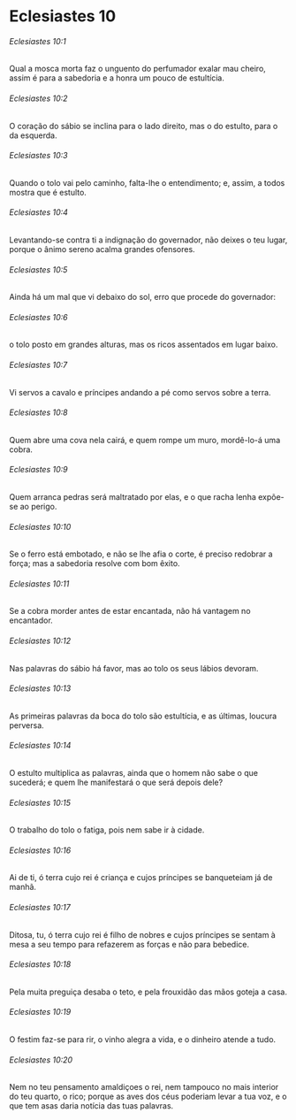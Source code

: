 # Eclesiastes 10

###### Eclesiastes 10:1

Qual a mosca morta faz o unguento do perfumador exalar mau cheiro, assim é para a sabedoria e a honra um pouco de estultícia.

###### Eclesiastes 10:2

O coração do sábio se inclina para o lado direito, mas o do estulto, para o da esquerda.

###### Eclesiastes 10:3

Quando o tolo vai pelo caminho, falta-lhe o entendimento; e, assim, a todos mostra que é estulto.

###### Eclesiastes 10:4

Levantando-se contra ti a indignação do governador, não deixes o teu lugar, porque o ânimo sereno acalma grandes ofensores.

###### Eclesiastes 10:5

Ainda há um mal que vi debaixo do sol, erro que procede do governador:

###### Eclesiastes 10:6

o tolo posto em grandes alturas, mas os ricos assentados em lugar baixo.

###### Eclesiastes 10:7

Vi servos a cavalo e príncipes andando a pé como servos sobre a terra.

###### Eclesiastes 10:8

Quem abre uma cova nela cairá, e quem rompe um muro, mordê-lo-á uma cobra.

###### Eclesiastes 10:9

Quem arranca pedras será maltratado por elas, e o que racha lenha expõe-se ao perigo.

###### Eclesiastes 10:10

Se o ferro está embotado, e não se lhe afia o corte, é preciso redobrar a força; mas a sabedoria resolve com bom êxito.

###### Eclesiastes 10:11

Se a cobra morder antes de estar encantada, não há vantagem no encantador.

###### Eclesiastes 10:12

Nas palavras do sábio há favor, mas ao tolo os seus lábios devoram.

###### Eclesiastes 10:13

As primeiras palavras da boca do tolo são estultícia, e as últimas, loucura perversa.

###### Eclesiastes 10:14

O estulto multiplica as palavras, ainda que o homem não sabe o que sucederá; e quem lhe manifestará o que será depois dele?

###### Eclesiastes 10:15

O trabalho do tolo o fatiga, pois nem sabe ir à cidade.

###### Eclesiastes 10:16

Ai de ti, ó terra cujo rei é criança e cujos príncipes se banqueteiam já de manhã.

###### Eclesiastes 10:17

Ditosa, tu, ó terra cujo rei é filho de nobres e cujos príncipes se sentam à mesa a seu tempo para refazerem as forças e não para bebedice.

###### Eclesiastes 10:18

Pela muita preguiça desaba o teto, e pela frouxidão das mãos goteja a casa.

###### Eclesiastes 10:19

O festim faz-se para rir, o vinho alegra a vida, e o dinheiro atende a tudo.

###### Eclesiastes 10:20

Nem no teu pensamento amaldiçoes o rei, nem tampouco no mais interior do teu quarto, o rico; porque as aves dos céus poderiam levar a tua voz, e o que tem asas daria notícia das tuas palavras.


